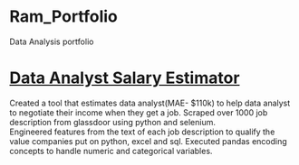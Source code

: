 # Ram_Portfolio
Data Analysis portfolio

# [Data Analyst Salary Estimator](https://github.com/Ramsyz/Data-Analyst-Jobs.git)
Created a tool that estimates data analyst(MAE- $110k) to help data analyst to negotiate their income when they get a job.
Scraped over 1000 job description from glassdoor using python and selenium.  
Engineered features from the text of each job description to qualify the value companies put on python, excel and sql.
Executed pandas encoding concepts to handle numeric and categorical variables.
[](https://github.com/Ramsyz/Ram_Portfolio/blob/master/images/JobTitle.png)
[](https://github.com/Ramsyz/Ram_Portfolio/blob/master/images/USA_City.png)
